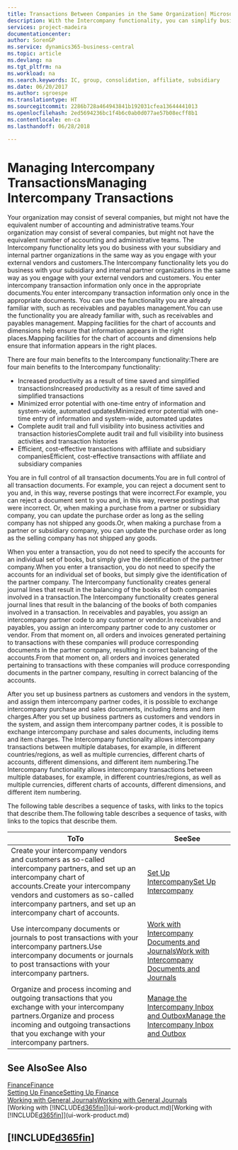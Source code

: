 ```yaml
---
title: Transactions Between Companies in the Same Organization| Microsoft Docs
description: With the Intercompany functionality, you can simplify business processes and transactions between companies within the same organization.
services: project-madeira
documentationcenter: 
author: SorenGP
ms.service: dynamics365-business-central
ms.topic: article
ms.devlang: na
ms.tgt_pltfrm: na
ms.workload: na
ms.search.keywords: IC, group, consolidation, affiliate, subsidiary
ms.date: 06/20/2017
ms.author: sgroespe
ms.translationtype: HT
ms.sourcegitcommit: 2286b728a464943841b192031cfea13644441013
ms.openlocfilehash: 2ed5694236bc1f4b6c0ab0d077ae57b08ecff8b1
ms.contentlocale: en-ca
ms.lasthandoff: 06/28/2018

---
```

# <a name="managing-intercompany-transactions"></a><span data-ttu-id="e1f4d-103">Managing Intercompany Transactions</span><span class="sxs-lookup"><span data-stu-id="e1f4d-103">Managing Intercompany Transactions</span></span>
<span data-ttu-id="e1f4d-104">Your organization may consist of several companies, but might not have the equivalent number of accounting and administrative teams.</span><span class="sxs-lookup"><span data-stu-id="e1f4d-104">Your organization may consist of several companies, but might not have the equivalent number of accounting and administrative teams.</span></span> <span data-ttu-id="e1f4d-105">The Intercompany functionality lets you do business with your subsidiary and internal partner organizations in the same way as you engage with your external vendors and customers.</span><span class="sxs-lookup"><span data-stu-id="e1f4d-105">The Intercompany functionality lets you do business with your subsidiary and internal partner organizations in the same way as you engage with your external vendors and customers.</span></span> <span data-ttu-id="e1f4d-106">You enter intercompany transaction information only once in the appropriate documents.</span><span class="sxs-lookup"><span data-stu-id="e1f4d-106">You enter intercompany transaction information only once in the appropriate documents.</span></span> <span data-ttu-id="e1f4d-107">You can use the functionality you are already familiar with, such as receivables and payables management.</span><span class="sxs-lookup"><span data-stu-id="e1f4d-107">You can use the functionality you are already familiar with, such as receivables and payables management.</span></span> <span data-ttu-id="e1f4d-108">Mapping facilities for the chart of accounts and dimensions help ensure that information appears in the right places.</span><span class="sxs-lookup"><span data-stu-id="e1f4d-108">Mapping facilities for the chart of accounts and dimensions help ensure that information appears in the right places.</span></span>  

<span data-ttu-id="e1f4d-109">There are four main benefits to the Intercompany functionality:</span><span class="sxs-lookup"><span data-stu-id="e1f4d-109">There are four main benefits to the Intercompany functionality:</span></span>  

- <span data-ttu-id="e1f4d-110">Increased productivity as a result of time saved and simplified transactions</span><span class="sxs-lookup"><span data-stu-id="e1f4d-110">Increased productivity as a result of time saved and simplified transactions</span></span>  
- <span data-ttu-id="e1f4d-111">Minimized error potential with one-time entry of information and system-wide, automated updates</span><span class="sxs-lookup"><span data-stu-id="e1f4d-111">Minimized error potential with one-time entry of information and system-wide, automated updates</span></span>  
- <span data-ttu-id="e1f4d-112">Complete audit trail and full visibility into business activities and transaction histories</span><span class="sxs-lookup"><span data-stu-id="e1f4d-112">Complete audit trail and full visibility into business activities and transaction histories</span></span>  
- <span data-ttu-id="e1f4d-113">Efficient, cost-effective transactions with affiliate and subsidiary companies</span><span class="sxs-lookup"><span data-stu-id="e1f4d-113">Efficient, cost-effective transactions with affiliate and subsidiary companies</span></span>  

<span data-ttu-id="e1f4d-114">You are in full control of all transaction documents.</span><span class="sxs-lookup"><span data-stu-id="e1f4d-114">You are in full control of all transaction documents.</span></span> <span data-ttu-id="e1f4d-115">For example, you can reject a document sent to you and, in this way, reverse postings that were incorrect.</span><span class="sxs-lookup"><span data-stu-id="e1f4d-115">For example, you can reject a document sent to you and, in this way, reverse postings that were incorrect.</span></span> <span data-ttu-id="e1f4d-116">Or, when making a purchase from a partner or subsidiary company, you can update the purchase order as long as the selling company has not shipped any goods.</span><span class="sxs-lookup"><span data-stu-id="e1f4d-116">Or, when making a purchase from a partner or subsidiary company, you can update the purchase order as long as the selling company has not shipped any goods.</span></span>  

<span data-ttu-id="e1f4d-117">When you enter a transaction, you do not need to specify the accounts for an individual set of books, but simply give the identification of the partner company.</span><span class="sxs-lookup"><span data-stu-id="e1f4d-117">When you enter a transaction, you do not need to specify the accounts for an individual set of books, but simply give the identification of the partner company.</span></span> <span data-ttu-id="e1f4d-118">The Intercompany functionality creates general journal lines that result in the balancing of the books of both companies involved in a transaction.</span><span class="sxs-lookup"><span data-stu-id="e1f4d-118">The Intercompany functionality creates general journal lines that result in the balancing of the books of both companies involved in a transaction.</span></span> <span data-ttu-id="e1f4d-119">In receivables and payables, you assign an intercompany partner code to any customer or vendor.</span><span class="sxs-lookup"><span data-stu-id="e1f4d-119">In receivables and payables, you assign an intercompany partner code to any customer or vendor.</span></span> <span data-ttu-id="e1f4d-120">From that moment on, all orders and invoices generated pertaining to transactions with these companies will produce corresponding documents in the partner company, resulting in correct balancing of the accounts.</span><span class="sxs-lookup"><span data-stu-id="e1f4d-120">From that moment on, all orders and invoices generated pertaining to transactions with these companies will produce corresponding documents in the partner company, resulting in correct balancing of the accounts.</span></span>  

 <span data-ttu-id="e1f4d-121">After you set up business partners as customers and vendors in the system, and assign them intercompany partner codes, it is possible to exchange intercompany purchase and sales documents, including items and item charges.</span><span class="sxs-lookup"><span data-stu-id="e1f4d-121">After you set up business partners as customers and vendors in the system, and assign them intercompany partner codes, it is possible to exchange intercompany purchase and sales documents, including items and item charges.</span></span> <span data-ttu-id="e1f4d-122">The Intercompany functionality allows intercompany transactions between multiple databases, for example, in different countries/regions, as well as multiple currencies, different charts of accounts, different dimensions, and different item numbering.</span><span class="sxs-lookup"><span data-stu-id="e1f4d-122">The Intercompany functionality allows intercompany transactions between multiple databases, for example, in different countries/regions, as well as multiple currencies, different charts of accounts, different dimensions, and different item numbering.</span></span>  

<span data-ttu-id="e1f4d-123">The following table describes a sequence of tasks, with links to the topics that describe them.</span><span class="sxs-lookup"><span data-stu-id="e1f4d-123">The following table describes a sequence of tasks, with links to the topics that describe them.</span></span>

 |<span data-ttu-id="e1f4d-124">To</span><span class="sxs-lookup"><span data-stu-id="e1f4d-124">To</span></span> |<span data-ttu-id="e1f4d-125">See</span><span class="sxs-lookup"><span data-stu-id="e1f4d-125">See</span></span>|
 |---|---|
 |<span data-ttu-id="e1f4d-126">Create your intercompany vendors and customers as so-called intercompany partners, and set up an intercompany chart of accounts.</span><span class="sxs-lookup"><span data-stu-id="e1f4d-126">Create your intercompany vendors and customers as so-called intercompany partners, and set up an intercompany chart of accounts.</span></span>|[<span data-ttu-id="e1f4d-127">Set Up Intercompany</span><span class="sxs-lookup"><span data-stu-id="e1f4d-127">Set Up Intercompany</span></span>](intercompany-how-setup.md)|
 |<span data-ttu-id="e1f4d-128">Use intercompany documents or journals to post transactions with your intercompany partners.</span><span class="sxs-lookup"><span data-stu-id="e1f4d-128">Use intercompany documents or journals to post transactions with your intercompany partners.</span></span>|[<span data-ttu-id="e1f4d-129">Work with Intercompany Documents and Journals</span><span class="sxs-lookup"><span data-stu-id="e1f4d-129">Work with Intercompany Documents and Journals</span></span>](intercompany-how-work-documents-journals.md)|
 |<span data-ttu-id="e1f4d-130">Organize and process incoming and outgoing transactions that you exchange with your intercompany partners.</span><span class="sxs-lookup"><span data-stu-id="e1f4d-130">Organize and process incoming and outgoing transactions that you exchange with your intercompany partners.</span></span>|[<span data-ttu-id="e1f4d-131">Manage the Intercompany Inbox and Outbox</span><span class="sxs-lookup"><span data-stu-id="e1f4d-131">Manage the Intercompany Inbox and Outbox</span></span>](intercompany-how-manage-intercompany-inbox.md)|

## <a name="see-also"></a><span data-ttu-id="e1f4d-132">See Also</span><span class="sxs-lookup"><span data-stu-id="e1f4d-132">See Also</span></span>
[<span data-ttu-id="e1f4d-133">Finance</span><span class="sxs-lookup"><span data-stu-id="e1f4d-133">Finance</span></span>](finance.md)  
[<span data-ttu-id="e1f4d-134">Setting Up Finance</span><span class="sxs-lookup"><span data-stu-id="e1f4d-134">Setting Up Finance</span></span>](finance-setup-finance.md)  
[<span data-ttu-id="e1f4d-135">Working with General Journals</span><span class="sxs-lookup"><span data-stu-id="e1f4d-135">Working with General Journals</span></span>](ui-work-general-journals.md)  
<span data-ttu-id="e1f4d-136">[Working with [!INCLUDE[d365fin](includes/d365fin_md.md)]](ui-work-product.md)</span><span class="sxs-lookup"><span data-stu-id="e1f4d-136">[Working with [!INCLUDE[d365fin](includes/d365fin_md.md)]](ui-work-product.md)</span></span>

## [!INCLUDE[d365fin](includes/free_trial_md.md)]  
 


